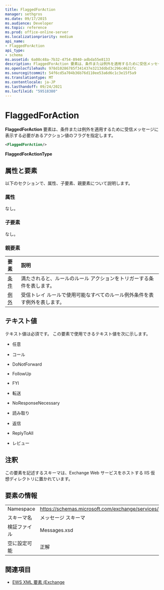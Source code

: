 ```yaml
---
title: FlaggedForAction
manager: sethgros
ms.date: 09/17/2015
ms.audience: Developer
ms.topic: reference
ms.prod: office-online-server
ms.localizationpriority: medium
api_name:
- FlaggedForAction
api_type:
- schema
ms.assetid: 6a08c48a-7b32-4754-8940-adbda55e8133
description: FlaggedForAction 要素は、条件または例外を適用するために受信メッセージに表示する必要があるアクション値のフラグを指定します。
ms.openlocfilehash: 978d10286785f341437e3213ddbd3c296c4621fc
ms.sourcegitcommit: 54f6cd5a704b36b76d110ee53a6d6c1c3e15f5a9
ms.translationtype: MT
ms.contentlocale: ja-JP
ms.lasthandoff: 09/24/2021
ms.locfileid: "59518380"
---
```

# <a name="flaggedforaction"></a>FlaggedForAction

**FlaggedForAction** 要素は、条件または例外を適用するために受信メッセージに表示する必要があるアクション値のフラグを指定します。 
  
```XML
<FlaggedForAction/>
```

 **FlaggedForActionType**
## <a name="attributes-and-elements"></a>属性と要素

以下のセクションで、属性、子要素、親要素について説明します。
  
### <a name="attributes"></a>属性

なし。
  
### <a name="child-elements"></a>子要素

なし。
  
### <a name="parent-elements"></a>親要素

|**要素**|**説明**|
|:-----|:-----|
|[条件](conditions.md) <br/> |満たされると、ルールのルール アクションをトリガーする条件を表します。  <br/> |
|[例外](exceptions.md) <br/> |受信トレイ ルールで使用可能なすべてのルール例外条件を表す例外を表します。  <br/> |
   
## <a name="text-value"></a>テキスト値

テキスト値は必須です。 この要素で使用できるテキスト値を次に示します。
  
- 任意
    
- コール
    
- DoNotForward
    
- FollowUp
    
- FYI
    
- 転送
    
- NoResponseNecessary
    
- 読み取り
    
- 返信
    
- ReplyToAll
    
- レビュー
    
## <a name="remarks"></a>注釈

この要素を記述するスキーマは、Exchange Web サービスをホストする IIS 仮想ディレクトリに置かれています。
  
## <a name="element-information"></a>要素の情報

|||
|:-----|:-----|
|Namespace  <br/> |https://schemas.microsoft.com/exchange/services/2006/messages  <br/> |
|スキーマ名  <br/> |メッセージ スキーマ  <br/> |
|検証ファイル  <br/> |Messages.xsd  <br/> |
|空に設定可能  <br/> |正解  <br/> |
   
## <a name="see-also"></a>関連項目



- [EWS XML 要素 (Exchange](ews-xml-elements-in-exchange.md)

